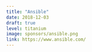 ```yaml
---
title: "Ansible"
date: 2018-12-03
draft: true
level: titanium
image: sponsors/ansible.png
link: https://www.ansible.com/
---
```



